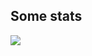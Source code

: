 ## Some stats
<p align="center">
  <img align="left" src="https://github-readme-stats.vercel.app/api/top-langs/?username=wendellcardoso&title_color=FAFAFA&icon_color=81DFA7&text_color=f5f5f5&bg_color=181818" />
  
</p>
